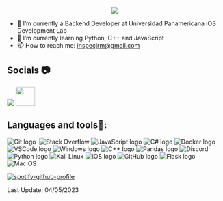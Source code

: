 <p align="center">
  <img src="https://readme-typing-svg.demolab.com?font=Fira+Code&size=30&pause=1000&color=40F700&center=true&vCenter=true&width=435&lines=Hey%2C+I'm+Javier;How+is+your+day+going%3F" />
</p>

- 🔭 I’m currently a Backend Developer at Universidad Panamericana iOS Development Lab
- 🌱 I’m currently learning Python, C++ and JavaScript
- 📫 How to reach me: inspecjrm@gmail.com

## Socials 📷 
<p align="left">
  <a href="https://twitter.com/inspec_jrm"><img src="https://img.icons8.com/color/48/000000/twitter-circled--v2.png"/></a>
  <a href="https://www.instagram.com/inspec_jrm/"><img src="https://raw.githubusercontent.com/rahuldkjain/github-profile-readme-generator/master/src/images/icons/Social/instagram.svg" height="45" width="45"></a>
 </p>

## Languages and tools👾:
<img src="https://img.shields.io/badge/Git-F05032?style=for-the-badge&logo=git&logoColor=white" alt="Git logo">&nbsp;
<img src="https://img.shields.io/badge/Stack%20Overflow-FE7A16?style=for-the-badge&logo=stackoverflow&logoColor=white" alt="Stack Overflow">
<img src="https://img.shields.io/badge/JavaScript-F7DF1E?style=for-the-badge&logo=javascript&logoColor=black" alt="JavaScript logo">
<img src="https://img.shields.io/badge/C%23-239120?style=for-the-badge&logo=c-sharp&logoColor=white" alt="C# logo">
<img src="https://img.shields.io/badge/Docker-2496ED?style=for-the-badge&logo=docker&logoColor=white" alt="Docker logo">
<img src="https://img.shields.io/badge/Visual%20Studio%20Code-007ACC?style=for-the-badge&logo=visual-studio-code&logoColor=white" alt="VSCode logo">
<img src="https://img.shields.io/badge/Windows-0078D6?style=for-the-badge&logo=windows&logoColor=white" alt="Windows logo">
<img src="https://img.shields.io/badge/C++-00599C?style=for-the-badge&logo=c%2B%2B&logoColor=white" alt="C++ logo">
<img src="https://img.shields.io/badge/Pandas-150458?style=for-the-badge&logo=pandas&logoColor=white" alt="Pandas logo">
<img src="https://img.shields.io/badge/Discord-7289DA?style=for-the-badge&logo=discord&logoColor=white" alt="Discord">
<img src="https://img.shields.io/badge/Python-3776AB?style=for-the-badge&logo=python&logoColor=white" alt="Python logo">
<img src="https://img.shields.io/badge/Kali%20Linux-557C94?style=for-the-badge&logo=kalilinux&logoColor=white" alt="Kali Linux">
<img src="https://img.shields.io/badge/iOS-000000?style=for-the-badge&logo=ios&logoColor=white" alt="iOS logo">
<img src="https://img.shields.io/badge/GitHub-181717?style=for-the-badge&logo=github&logoColor=white" alt="GitHub logo">
<img src="https://img.shields.io/badge/Flask-000000?style=for-the-badge&logo=flask&logoColor=white" alt="Flask logo">
<img src="https://img.shields.io/badge/Mac%20OS-000000?style=for-the-badge&logo=apple&logoColor=white" alt="Mac OS">

[![spotify-github-profile](https://spotify-github-profile.vercel.app/api/view?uid=javaramu&cover_image=true&theme=novatorem&show_offline=false&background_color=ffffff&interchange=true&bar_color=53b14f&bar_color_cover=true)](https://spotify-github-profile.vercel.app/api/view?uid=javaramu&redirect=true)

Last Update: 04/05/2023
